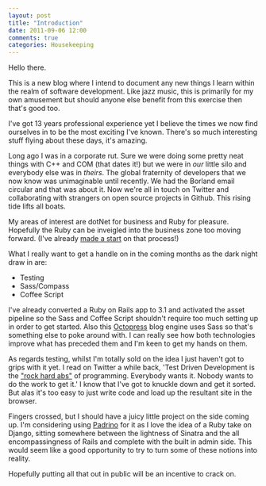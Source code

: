 ```yaml
---
layout: post
title: "Introduction"
date: 2011-09-06 12:00
comments: true
categories: Housekeeping
---
```


Hello there.

This is a new blog where I intend to document any new things I learn within the realm of software development. Like jazz music, this is primarily for my own amusement but should anyone else benefit from this exercise then that's good too.

I've got 13 years professional experience yet I believe the times we now find ourselves in to be the most exciting I've known. There's so much interesting stuff flying about these days, it's amazing.

Long ago I was in a corporate rut. Sure we were doing some pretty neat things with C++ and COM (that dates it!) but we were in _our_ little silo and everybody else was in _theirs_. The global fraternity of developers that we now know was unimaginable until recently. We had the Borland email circular and that was about it. Now we're all in touch on Twitter and collaborating with strangers on open source projects in Github. This rising tide lifts all boats.

My areas of interest are dotNet for business and Ruby for pleasure. Hopefully the Ruby can be inveigled into the business zone too moving forward. (I've already [made a start](https://github.com/allegromanontroppo/Google-Analytics-stats-to-Geckoboard) on that process!)

What I really want to get a handle on in the coming months as the dark night draw in are:

- Testing
- Sass/Compass
- Coffee Script

I've already converted a Ruby on Rails app to 3.1 and activated the asset pipeline so the Sass and Coffee Script shouldn't require too much setting up in order to get started. Also this [Octopress](http://octopress.org/) blog engine uses Sass so that's something else to poke around with. I can really see how both technologies improve what has preceded them and I'm keen to get my hands on them. 

As regards testing, whilst I'm totally sold on the idea I just haven't got to grips with it yet. I read on Twitter a while back, 'Test Driven Development is the ["rock hard abs"](http://blog.tsdbrown.com/) of programming. Everybody wants it. Nobody wants to do the work to get it.' I know that I've got to knuckle down and get it sorted. But alas it's too easy to just write code and load up the resultant site in the browser.

Fingers crossed, but I should have a juicy little project on the side coming up. I'm considering using [Padrino](http://www.padrinorb.com/) for it as I love the idea of a Ruby take on Django, sitting somewhere between the lightness of Sinatra and the all encompassingness of Rails and  complete with the built in admin side. This would seem  like a good opportunity to try to turn some of these notions into reality.

Hopefully putting all that out in public will be an incentive to crack on. 
